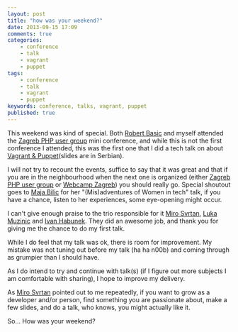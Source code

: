 ```yaml
---
layout: post
title: "how was your weekend?"
date: 2013-09-15 17:09
comments: true
categories:
    - conference
    - talk
    - vagrant
    - puppet
tags:
    - conference
    - talk
    - vagrant
    - puppet
keywords: conference, talks, vagrant, puppet
published: true
---
```


This weekend was kind of special.
Both [Robert Basic][robertbasic] and myself attended the [Zagreb PHP user group][zgphp] mini conference, and while this is not the first conference I attended, this was the first one that I did a tech talk on about [Vagrant & Puppet][slides](slides are in Serbian).
<!--more-->

I will not try to recount the events, suffice to say that it was great and that if you are in the neighbourhood when the next one is organized (either [Zagreb PHP user group][zgphp] or [Webcamp Zagreb][wczg]) you should really go. Special shoutout goes to [Maja Bilic][bilicmaja] for her "(Mis)adventures of Women in tech" talk, if you have a chance, listen to her experiences, some eye-opening might occur.

I can't give enough praise to the trio responsible for it [Miro Svrtan][mirosvrtan], [Luka Muzinic][lukamuzinic] and [Ivan Habunek][ivanhabunek]. They did an awesome job, and thank you for giving me the chance to do my first talk.

While I do feel that my talk was ok, there is room for improvement. My mistake was not tuning out before my talk (ha ha n00b) and coming through as grumpier than I should have.

As I do intend to try and continue with talk(s) (if I figure out more subjects I am comfortable with sharing), I hope to improve my delivery.

As [Miro Svrtan][mirosvrtan] pointed out to me repeatedly, if you want to grow as a developer and/or person, find something you are passionate about, make a few slides, and do a talk, who knows, you might actually like it.

So... How was your weekend?



[robertbasic]:http://www.twitter.com/robertbasic
[mirosvrtan]:http://www.twitter.com/msvrtan
[lukamuzinic]:http://www.twitter.com/lmuzinic
[ivanhabunek]:http://www.twitter.com/ihabunek
[slides]:https://speakerdeck.com/vranac/vagrant-and-puppet
[zgphp]:http://zgphp.org/
[wczg]:http://www.webcampzg.org
[bilicmaja]:http://www.twitter.com/bilicmaja